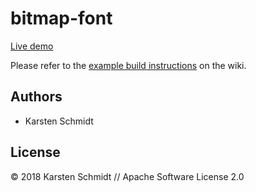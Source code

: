 # bitmap-font

[Live demo](http://demo.thi.ng/umbrella/bitmap-font/)

Please refer to the [example build instructions](https://github.com/thi-ng/umbrella/wiki/Example-build-instructions) on the wiki.

## Authors

- Karsten Schmidt

## License

&copy; 2018 Karsten Schmidt // Apache Software License 2.0
